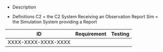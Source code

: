 * Description

* Definitions
C2 = the C2 System Receiving an Observation Report
Sim = the Simulation System providing a Report

|ID|Requirement|Testing|
|---|---|---|
|XXXX-XXXX-XXXX-XXXX||
